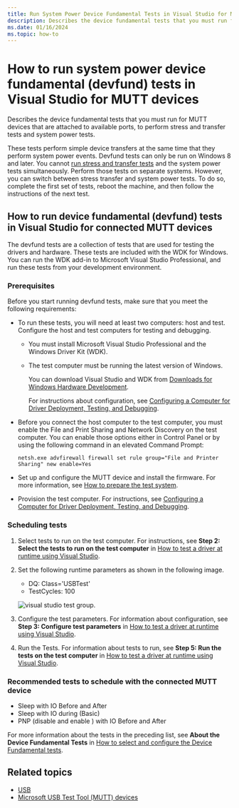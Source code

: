 ```yaml
---
title: Run System Power Device Fundamental Tests in Visual Studio for MUTT Devices
description: Describes the device fundamental tests that you must run for MUTT devices that are attached to available ports.
ms.date: 01/16/2024
ms.topic: how-to
---
```


# How to run system power device fundamental (devfund) tests in Visual Studio for MUTT devices

Describes the device fundamental tests that you must run for MUTT devices that are attached to available ports, to perform stress and transfer tests and system power tests.

These tests perform simple device transfers at the same time that they perform system power events. Devfund tests can only be run on Windows 8 and later. You cannot [run stress and transfer tests](how-to-run-stress-and-transfer-and-super-mutt-performance-tests-for-mutt-devices.md) and the system power tests simultaneously. Perform those tests on separate systems. However, you can switch between stress transfer and system power tests. To do so, complete the first set of tests, reboot the machine, and then follow the instructions of the next test.

## How to run device fundamental (devfund) tests in Visual Studio for connected MUTT devices

The devfund tests are a collection of tests that are used for testing the drivers and hardware. These tests are included with the WDK for Windows. You can run the WDK add-in to Microsoft Visual Studio Professional, and run these tests from your development environment.

### Prerequisites

Before you start running devfund tests, make sure that you meet the following requirements:

- To run these tests, you will need at least two computers: host and test. Configure the host and test computers for testing and debugging.

  - You must install Microsoft Visual Studio Professional and the Windows Driver Kit (WDK).
  - The test computer must be running the latest version of Windows.

    You can download Visual Studio and WDK from [Downloads for Windows Hardware Development](https://developer.microsoft.com/windows/hardware/).

    For instructions about configuration, see [Configuring a Computer for Driver Deployment, Testing, and Debugging](/windows-hardware/drivers/gettingstarted/provision-a-target-computer-wdk-8-1).

- Before you connect the host computer to the test computer, you must enable the File and Print Sharing and Network Discovery on the test computer. You can enable those options either in Control Panel or by using the following command in an elevated Command Prompt:

    `netsh.exe advfirewall firewall set rule group="File and Printer Sharing" new enable=Yes`

- Set up and configure the MUTT device and install the firmware. For more information, see [How to prepare the test system](mutt-testing-options.md).
- Provision the test computer. For instructions, see [Configuring a Computer for Driver Deployment, Testing, and Debugging](/windows-hardware/drivers/gettingstarted/provision-a-target-computer-wdk-8-1).

### Scheduling tests

1. Select tests to run on the test computer. For instructions, see **Step 2: Select the tests to run on the test computer** in [How to test a driver at runtime using Visual Studio](/windows-hardware/drivers/develop/testing-a-driver-at-runtime).

1. Set the following runtime parameters as shown in the following image.

    - DQ: Class='USBTest'
    - TestCycles: 100

    ![visual studio test group.](images/fig11-vs-testgroup.png)

1. Configure the test parameters. For information about configuration, see **Step 3: Configure test parameters** in [How to test a driver at runtime using Visual Studio](https://go.microsoft.com/fwlink/p/?linkid=290770).

1. Run the Tests. For information about tests to run, see **Step 5: Run the tests on the test computer** in [How to test a driver at runtime using Visual Studio](https://go.microsoft.com/fwlink/p/?linkid=290770).

### Recommended tests to schedule with the connected MUTT device

- Sleep with IO Before and After
- Sleep with IO during (Basic)
- PNP (disable and enable ) with IO Before and After

For more information about the tests in the preceding list, see **About the Device Fundamental Tests** in [How to select and configure the Device Fundamental tests](https://go.microsoft.com/fwlink/p/?linkid=316387).

## Related topics

- [USB](../index.yml)
- [Microsoft USB Test Tool (MUTT) devices](microsoft-usb-test-tool--mutt--devices.md)
